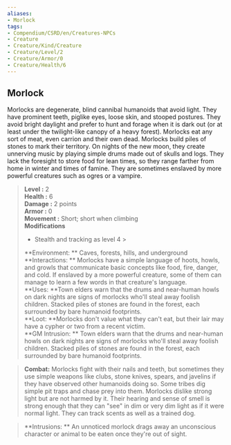 ```yaml
---
aliases:
- Morlock
tags:
- Compendium/CSRD/en/Creatures-NPCs
- Creature
- Creature/Kind/Creature
- Creature/Level/2
- Creature/Armor/0
- Creature/Health/6
---
```


  
## Morlock  
Morlocks are degenerate, blind cannibal humanoids that avoid light. They have prominent teeth, piglike eyes, loose skin, and stooped postures. They avoid bright daylight and prefer to hunt and forage when it is dark out (or at least under the twilight-like canopy of a heavy forest). Morlocks eat any sort of meat, even carrion and their own dead. Morlocks build piles of stones to mark their territory. On nights of the new moon, they create unnerving music by playing simple drums made out of skulls and logs. They lack the foresight to store food for lean times, so they range farther from home in winter and times of famine. They are sometimes enslaved by more powerful creatures such as ogres or a vampire.  

  
> **Level :** 2  
> **Health :** 6  
> **Damage :** 2 points  
> **Armor :** 0  
> **Movement :** Short; short when climbing  
> **Modifications**  
>- Stealth and tracking as level 4 >
>  
> **Environment: ** Caves, forests, hills, and underground  
> **Interactions: ** Morlocks have a simple language of hoots, howls, and growls that communicate basic concepts like food, fire, danger, and cold. If enslaved by a more powerful creature, some of them can manage to learn a few words in that creature's language.  
> **Uses: **Town elders warn that the drums and near-human howls on dark nights are signs of morlocks who'll steal away foolish children. Stacked piles of stones are found in the forest, each surrounded by bare humanoid footprints.  
> **Loot: **Morlocks don't value what they can't eat, but their lair may have a cypher or two from a recent victim.  
> **GM Intrusion: ** Town elders warn that the drums and near-human howls on dark nights are signs of morlocks who'll steal away foolish children. Stacked piles of stones are found in the forest, each surrounded by bare humanoid footprints.  

> **Combat:** 
> Morlocks fight with their nails and teeth, but sometimes they use simple weapons like clubs, stone knives, spears, and javelins if they have observed other humanoids doing so. Some tribes dig simple pit traps and chase prey into them. 
Morlocks dislike strong light but are not harmed by it. Their hearing and sense of smell is strong enough that they can "see" in dim or very dim light as if it were normal light. They can track scents as well as a trained dog.  
  

> **Intrusions: ** 
> An unnoticed morlock drags away an unconscious character or animal to be eaten once they're out of sight.  
